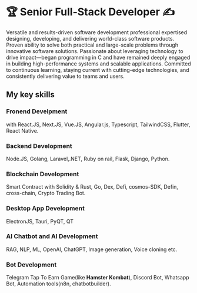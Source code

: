 # 🏆 Senior Full-Stack Developer ✍
Versatile and results-driven software development professional expertised designing, developing, and
delivering world-class software products. Proven ability to solve both practical and large-scale problems through innovative
software solutions.
Passionate about leveraging technology to drive impact—began programming in C and have remained deeply engaged in
building high-performance systems and scalable applications. Committed to continuous learning, staying current with
cutting-edge technologies, and consistently delivering value to teams and users.

## My key skills

### Fronend Develpment  
with React.JS, Next.JS, Vue.JS, Angular.js, Typescript, TailwindCSS, Flutter, React Native.

### Backend Development 
Node.JS, Golang, Laravel,.NET, Ruby on rail, Flask, Django, Python.

### Blockchain Development  
Smart Contract with Solidity & Rust, Go, Dex, Defi, cosmos-SDK, Defin, cross-chain, Crypto Trading Bot.

### Desktop App Development 
ElectronJS, Tauri, PyQT, QT

### AI Chatbot and AI Development 
RAG, NLP, ML, OpenAI, ChatGPT, Image generation, Voice cloning etc.

### Bot Development 
Telegram Tap To Earn Game(like **Hamster Kombat**), Discord Bot, Whatsapp Bot, Automation tools(n8n, chatbotbuilder).

<!--
**goal0105/goal0105** is a ✨ _special_ ✨ repository because its `README.md` (this file) appears on your GitHub profile.

Here are some ideas to get you started:

- 🔭 I’m currently working on ...
- 🌱 I’m currently learning ...
- 👯 I’m looking to collaborate on ...
- 🤔 I’m looking for help with ...
- 💬 Ask me about ...
- 📫 How to reach me: ...
- 😄 Pronouns: ...
- ⚡ Fun fact: ...
-->
